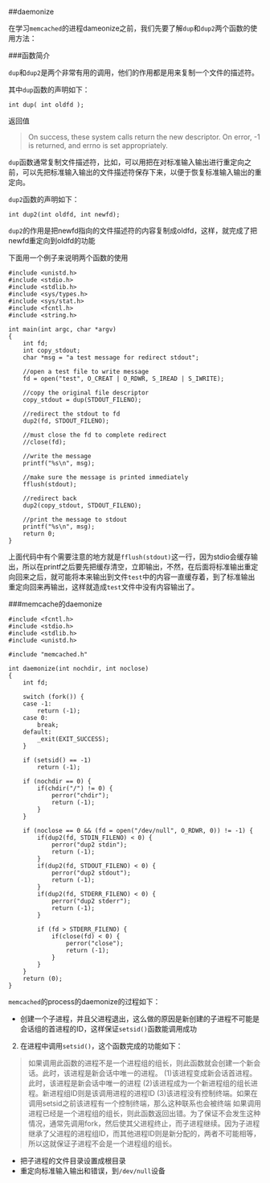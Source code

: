 ##daemonize

在学习`memcached`的进程dameonize之前，我们先要了解`dup`和`dup2`两个函数的使用方法：

###函数简介

`dup`和`dup2`是两个非常有用的调用，他们的作用都是用来复制一个文件的描述符。

其中`dup`函数的声明如下：

    int dup( int oldfd );

返回值

>On success, these system calls return the new descriptor.  On error,
       -1 is returned, and errno is set appropriately.

`dup`函数通常复制文件描述符，比如，可以用把在对标准输入输出进行重定向之前，可以先把标准输入输出的文件描述符保存下来，以便于恢复标准输入输出的重定向。

`dup2`函数的声明如下：

    int dup2(int oldfd, int newfd);

`dup2`的作用是把newfd指向的文件描述符的内容复制成oldfd，这样，就完成了把newfd重定向到oldfd的功能

下面用一个例子来说明两个函数的使用

    #include <unistd.h>
    #include <stdio.h>
    #include <stdlib.h>
    #include <sys/types.h>
    #include <sys/stat.h>
    #include <fcntl.h>
    #include <string.h>
    
    int main(int argc, char *argv)
    {
        int fd;
        int copy_stdout;
        char *msg = "a test message for redirect stdout";
    
        //open a test file to write message
        fd = open("test", O_CREAT | O_RDWR, S_IREAD | S_IWRITE);
    
        //copy the original file descriptor 
        copy_stdout = dup(STDOUT_FILENO);
    
        //redirect the stdout to fd
        dup2(fd, STDOUT_FILENO);
    
        //must close the fd to complete redirect
        //close(fd);
    
        //write the message
        printf("%s\n", msg);
    
        //make sure the message is printed immediately
        fflush(stdout);
    
        //redirect back
        dup2(copy_stdout, STDOUT_FILENO);
    
        //print the message to stdout
        printf("%s\n", msg);
        return 0;    
    }


上面代码中有个需要注意的地方就是`fflush(stdout)`这一行，因为stdio会缓存输出，所以在printf之后要先把缓存清空，立即输出，不然，在后面将标准输出重定向回来之后，就可能将本来输出到文件`test`中的内容一直缓存着，到了标准输出重定向回来再输出，这样就造成`test`文件中没有内容输出了。

###memcache的daemonize

    #include <fcntl.h>
    #include <stdio.h>
    #include <stdlib.h>
    #include <unistd.h>
    
    #include "memcached.h"
    
    int daemonize(int nochdir, int noclose)
    {
        int fd;
    
        switch (fork()) {
        case -1:
            return (-1);
        case 0:
            break;
        default:
            _exit(EXIT_SUCCESS);
        }
    
        if (setsid() == -1)
            return (-1);
    
        if (nochdir == 0) {
            if(chdir("/") != 0) {
                perror("chdir");
                return (-1);
            }
        }
    
        if (noclose == 0 && (fd = open("/dev/null", O_RDWR, 0)) != -1) {
            if(dup2(fd, STDIN_FILENO) < 0) {
                perror("dup2 stdin");
                return (-1);
            }
            if(dup2(fd, STDOUT_FILENO) < 0) {
                perror("dup2 stdout");
                return (-1);
            }
            if(dup2(fd, STDERR_FILENO) < 0) {
                perror("dup2 stderr");
                return (-1);
            }
    
            if (fd > STDERR_FILENO) {
                if(close(fd) < 0) {
                    perror("close");
                    return (-1);
                }
            }
        }
        return (0);
    }

`memcached`的process的daemonize的过程如下：

- 创建一个子进程，并且父进程退出，这么做的原因是新创建的子进程不可能是会话组的首进程的ID，这样保证`setsid()`函数能调用成功
2. 在进程中调用`setsid()`，这个函数完成的功能如下：
>如果调用此函数的进程不是一个进程组的组长，则此函数就会创建一个新会话。此时，该进程是新会话中唯一的进程。
>(1)该进程变成新会话首进程。此时，该进程是新会话中唯一的进程
>(2)该进程成为一个新进程组的组长进程。新进程组ID则是该调用进程的进程ID
>(3)该进程没有控制终端。如果在调用setsid之前该进程有一个控制终端，那么这种联系也会被终端
>如果调用进程已经是一个进程组的组长，则此函数返回出错。为了保证不会发生这种情况，通常先调用fork，然后使其父进程终止，而子进程继续。因为子进程继承了父进程的进程组ID，而其他进程ID则是新分配的，两者不可能相等，所以这就保证子进程不会是一个进程组的组长。

- 把子进程的文件目录设置成根目录
- 重定向标准输入输出和错误，到`/dev/null`设备